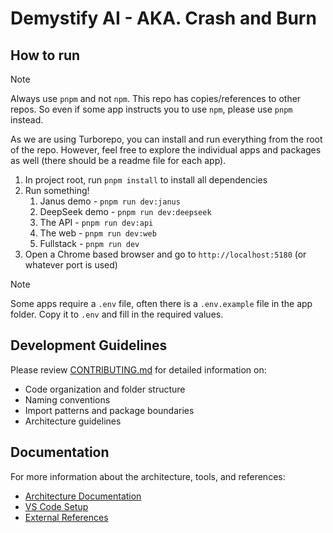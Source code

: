 # Demystify AI - AKA. Crash and Burn

## How to run

> [!NOTE]
> Always use `pnpm` and not `npm`. This repo has copies/references to other repos. So even if some app instructs you to use `npm`, please use `pnpm` instead.

As we are using Turborepo, you can install and run everything from the root of the repo. However, feel free to explore the individual apps and packages as well (there should be a readme file for each app).

1. In project root, run `pnpm install` to install all dependencies
2. Run something!
   1. Janus demo - `pnpm run dev:janus`
   2. DeepSeek demo - `pnpm run dev:deepseek`
   3. The API - `pnpm run dev:api`
   4. The web - `pnpm run dev:web`
   5. Fullstack - `pnpm run dev`
3. Open a Chrome based browser and go to `http://localhost:5180` (or whatever port is used)

> [!NOTE]
> Some apps require a `.env` file, often there is a `.env.example` file in the app folder. Copy it to `.env` and fill in the required values.

## Development Guidelines

Please review [CONTRIBUTING.md](./CONTRIBUTING.md) for detailed information on:

- Code organization and folder structure
- Naming conventions
- Import patterns and package boundaries
- Architecture guidelines

## Documentation

For more information about the architecture, tools, and references:

- [Architecture Documentation](./docs/architecture.md)
- [VS Code Setup](./docs/vs-code.md)
- [External References](./docs/references.md)
